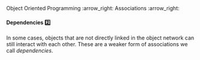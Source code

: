 <link rel="stylesheet" href="{{baseUrl}}/css/textbook.css">

<div class="website-content">

<div id="path">Object Oriented Programming :arrow_right: Associations :arrow_right:</div>

<div id="title">

#### Dependencies :two:

</div>

<div id="body">

In some cases, objects that are not directly linked in the object network can still interact with each other. These are a weaker form of associations we call _dependencies_.

<dynamic-panel src="../../../uml/classDiagrams/dependencies/topicPanel.md" header="UML: Class Diagrams: Dependencies" is-open></dynamic-panel>

<p/>

</div>

<div id="extras">
<div>

</div>
